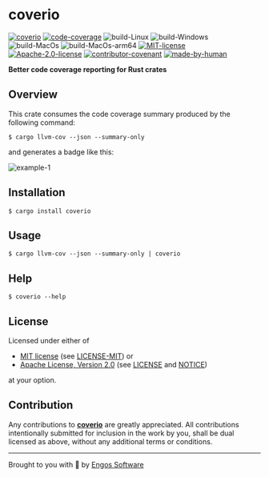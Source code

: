 # coverio

[![coverio][crates-badge]][crates-url]
[![code-coverage][cov-badge-coverio]][cov-url]
![build-Linux][build-badge-linux]
![build-Windows][build-badge-windows]
![build-MacOs][build-badge-macos]
![build-MacOs-arm64][build-badge-macos-arm64]
[![MIT-license][mit-badge]][mit-license-url]
[![Apache-2.0-license][apache-badge]][apache-license-url]
[![contributor-covenant][cc-badge]][cc-url]
[![made-by-human][made-by-human-badge]][made-by-human-url]

[crates-badge]: https://img.shields.io/crates/v/coverio.svg
[crates-url]: https://crates.io/crates/coverio
[mit-badge]: https://img.shields.io/badge/License-MIT-blue.svg
[mit-url]: https://opensource.org/licenses/MIT
[mit-license-url]: https://github.com/EngosSoftware/coverio/blob/main/LICENSE-MIT
[apache-badge]: https://img.shields.io/badge/License-Apache%202.0-blue.svg
[apache-url]: https://www.apache.org/licenses/LICENSE-2.0
[apache-license-url]: https://github.com/EngosSoftware/coverio/blob/main/LICENSE
[apache-notice-url]: https://github.com/EngosSoftware/coverio/blob/main/NOTICE
[build-badge-linux]: https://github.com/EngosSoftware/coverio/actions/workflows/build-linux.yml/badge.svg
[build-badge-windows]: https://github.com/EngosSoftware/coverio/actions/workflows/build-windows.yml/badge.svg
[build-badge-macos]: https://github.com/EngosSoftware/coverio/actions/workflows/build-macos.yml/badge.svg
[build-badge-macos-arm64]: https://github.com/EngosSoftware/coverio/actions/workflows/build-macos-arm64.yml/badge.svg
[cov-badge-coverio]: https://img.shields.io/badge/cov-100%25-21b577.svg
[cov-url]: https://crates.io/crates/coverio
[cc-badge]: https://img.shields.io/badge/Contributor%20Covenant-2.1-blue.svg
[cc-url]: https://github.com/EngosSoftware/coverio/blob/main/CODE_OF_CONDUCT.md
[made-by-human-badge]: https://img.shields.io/badge/Made_by-HUMAN-red.svg
[made-by-human-url]: https://github.com/DariuszDepta
[repository-url]: https://github.com/EngosSoftware/coverio

**Better code coverage reporting for Rust crates**

## Overview

This crate consumes the code coverage summary produced by the following command:

```shell
$ cargo llvm-cov --json --summary-only
```

and generates a badge like this:

![example-1](https://img.shields.io/badge/cov-94%25%20%E2%94%82%2093%25%20%E2%94%82%2095%25-21b577.svg)

## Installation

```shell
$ cargo install coverio
```

## Usage

```shell
$ cargo llvm-cov --json --summary-only | coverio
```

## Help

```shell
$ coverio --help
```

## License

Licensed under either of

- [MIT license][mit-url] (see [LICENSE-MIT][mit-license-url]) or
- [Apache License, Version 2.0][apache-url] (see [LICENSE][apache-license-url] and [NOTICE][apache-notice-url])

at your option.

## Contribution

Any contributions to [**coverio**][repository-url] are greatly appreciated.
All contributions intentionally submitted for inclusion in the work by you,
shall be dual licensed as above, without any additional terms or conditions.

---

Brought to you with 💙 by [Engos Software](https://engos.de)
